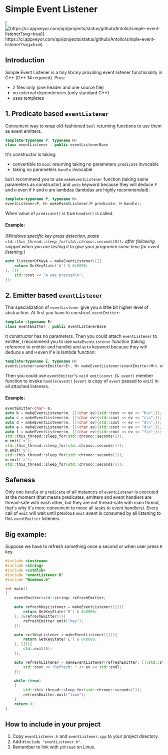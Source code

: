 # Simple Event Listener

[![https://ci.appveyor.com/api/projects/status/github/Antollo/simple-event-listener?svg=true]( https://ci.appveyor.com/api/projects/status/github/Antollo/simple-event-listener?svg=true)](https://ci.appveyor.com/project/Antollo/simple-event-listener)

## Introduction

Simple Event Listener is a tiny library providing event listener functionality in C++ (C++ 14 required). Pros:

- 2 files only (one header and one source file)
- no external dependencies (only standard C++)
- uses templates

## 1. Predicate based `eventListener`

Convenient way to wrap old-fashioned `bool` returning functions to use them as event emitters.

```cpp
template<typename P, typename H>
class eventListener : public eventListenerBase
```

It's constructor is taking:

- convertible to `bool` returning taking no parameters `predicate` invocable
- taking no parameters `handle` invocable

but I recommend you to use `makeEventListener` function (taking same parameters as constructor) and `auto` keyword because they will deduce `P` and `H` even if `P` and `H` are lambdas (lambdas are highly recommended):

```cpp
template<typename P, typename H>
eventListener<P, H> makeEventListener(P predicate, H handle);
```

When value of `predicate()` is true `handle()` is called.

#### Example:

_(Windows specific key press detection, paste `std::this_thread::sleep_for(std::chrono::seconds(5));` after following snippet when you are testing it to give your programm some time for event listening.)_

```cpp
auto listenerOfKeyA = makeEventListener([]{
    return GetKeyState('A') & 0x8000;
}, []{
    std::cout << "A was pressed\n";
});
```

## 2. Emitter based `eventListener`

This specialization of `eventListener` give you a little bit higher level of abstraction. At first you have to construct `eventEmitter`:

```cpp
template <typename E>
class eventEmitter : public eventListenerBase
```

It constructor has no parameters. Then you could attach `eventListener` to emitter, I recommend you to use `makeEventListener` function (taking reference to emitter and handle) and `auto` keyword because they will deduce `E` and `H` even if `H` is lambda function:

```cpp
template<typename E, typename H>
eventListener<eventEmitter<E>, H> makeEventListener(eventEmitter<M>& emmiter, H handle);
```

Then you could use `eventEmitter`'s `void emit(const E& event)` member function to invoke `handle(event)` (`event` is copy of `event` passed to `emit`) in all attached listeners.

#### Example:

```cpp
eventEmitter<char> m;
auto b = makeEventListener(m, [](char ev){std::cout << ev << "b\n";});
auto c = makeEventListener(m, [](char ev){std::cout << ev << "c\n";});
auto d = makeEventListener(m, [](char ev){std::cout << ev << "d\n";});
auto e = makeEventListener(m, [](char ev){std::cout << ev << "d\n";});
auto f = makeEventListener(m, [](char ev){std::cout << ev << "f\n";});
std::this_thread::sleep_for(std::chrono::seconds(1));
m.emit('x');
std::this_thread::sleep_for(std::chrono::seconds(1));
m.emit('y');
std::this_thread::sleep_for(std::chrono::seconds(1));
m.emit('z');
std::this_thread::sleep_for(std::chrono::seconds(5));
```

## Safeness

Only one `handle` or `predicate` of all instances of `eventListener` is executed at the moment (that means predicates, emitters and event handlers are thread-safe with each other, but they are not thread-safe with main thread, that's why it's more convenient to move all tasks to event handlers). Every call of `emit` will wait until previous `emit` event is consumed by all listening to this `eventEmitter` listeners. 

## Big example:

Suppose we have to refresh something once a second or when user press `R` key.

```cpp
#include <iostream>
#include <string>
#include <cstdlib>
#include "eventListener.h"
#include "Windows.h"

int main()
{
    eventEmitter<std::string> refreshEmitter;

    auto refreshKeyListener = makeEventListener([](){ 
        return GetKeyState('R') & 0x8000; 
    }, [&refreshEmitter](){
        refreshEmitter.emit("key");
    });

    auto exitKeyListener = makeEventListener([](){ 
        return GetKeyState('E') & 0x8000; 
    }, [](){
        std::exit(0);
    });

    auto refreshListener = makeEventListener(refreshEmitter, [](std::string ev){
        std::cout << "Refresh: " << ev << std::endl;
    });

    while (true)
    {
    	std::this_thread::sleep_for(std::chrono::seconds(1));
    	refreshEmitter.emit("time");
    }
    return 0;
}
```

## How to include in your project

1. Copy `eventListener.h` and `eventListener.cpp` to your project directory.
2. Add `#include "eventListener.h"`.
3. Remember to link with `pthread` on Linux.
